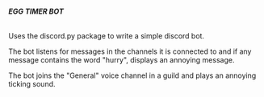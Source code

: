 ###### **EGG TIMER BOT**
Uses the discord.py package to write a simple discord bot.

The bot listens for messages in the channels it is connected to and if any
message contains the word "hurry", displays an annoying message.

The bot joins the "General" voice channel in a guild and plays an annoying ticking sound.
